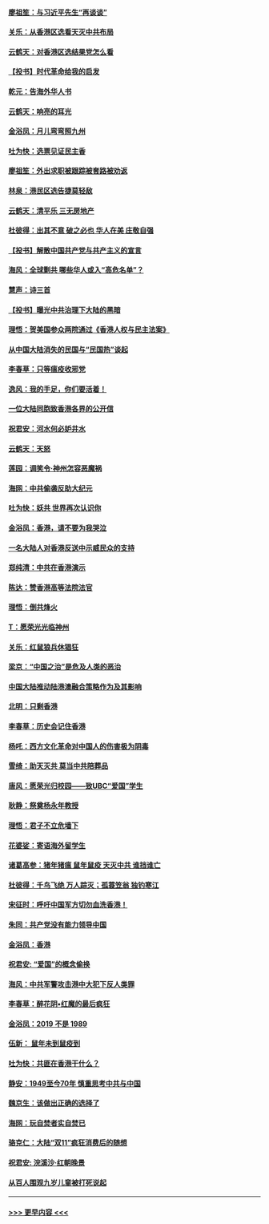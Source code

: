 #### [廖祖笙：与习近平先生“再谈谈”](../pages/nsc993/n11687005.md?t=11282033) 
#### [关乐：从香港区选看天灭中共布局](../pages/nsc993/n11686647.md?t=11282033) 
#### [云鹤天：对香港区选结果党怎么看](../pages/nsc993/n11686216.md?t=11282033) 
#### [【投书】时代革命给我的启发](../pages/nsc993/n11684287.md?t=11282033) 
#### [乾元：告海外华人书](../pages/nsc993/n11684044.md?t=11282033) 
#### [云鹤天：响亮的耳光](../pages/nsc993/n11684254.md?t=11282033) 
#### [金浴凤：月儿弯弯照九州](../pages/nsc993/n11684231.md?t=11282033) 
#### [吐为快：选票见证民主香](../pages/nsc993/n11684206.md?t=11282033) 
#### [廖祖笙：外出求职被跟踪被套路被劝返](../pages/nsc993/n11683874.md?t=11282033) 
#### [林泉：港民区选告捷莫轻敌](../pages/nsc993/n11683930.md?t=11282033) 
#### [云鹤天：清平乐 三无房地产](../pages/nsc993/n11681521.md?t=11282033) 
#### [杜彼得：出其不意 破之必也 华人在美 庄敬自强](../pages/nsc993/n11679554.md?t=11282033) 
#### [【投书】解散中国共产党与共产主义的宣言](../pages/nsc993/n11679177.md?t=11282033) 
#### [海风：全球剿共 哪些华人或入“高危名单”？](../pages/nsc993/n11678617.md?t=11282033) 
#### [慧声：诗三首](../pages/nsc993/n11678848.md?t=11282033) 
#### [【投书】曝光中共治理下大陆的黑暗](../pages/nsc993/n11678674.md?t=11282033) 
#### [理悟：贺美国参众两院通过《香港人权与民主法案》](../pages/nsc993/n11678104.md?t=11282033) 
#### [从中国大陆消失的民国与“民国热”谈起](../pages/nsc993/n11678075.md?t=11282033) 
#### [李春草：只等瘟疫收邪党](../pages/nsc993/n11677308.md?t=11282033) 
#### [逸风：我的手足，你们要活着！](../pages/nsc993/n11676352.md?t=11282033) 
#### [一位大陆同胞致香港各界的公开信](../pages/nsc993/n11675761.md?t=11282033) 
#### [祝君安：河水何必妒井水](../pages/nsc993/n11675746.md?t=11282033) 
#### [云鹤天：天怒](../pages/nsc993/n11675718.md?t=11282033) 
#### [莲园：调笑令‧神州怎容恶魔祸](../pages/nsc993/n11675648.md?t=11282033) 
#### [海网：中共偷袭反助大纪元](../pages/nsc993/n11673515.md?t=11282033) 
#### [吐为快：妖共 世界再次认识你](../pages/nsc993/n11673506.md?t=11282033) 
#### [金浴凤：香港，请不要为我哭泣](../pages/nsc993/n11673248.md?t=11282033) 
#### [一名大陆人对香港反送中示威民众的支持](../pages/nsc993/n11672615.md?t=11282033) 
#### [郑纯清：中共在香港演示](../pages/nsc993/n11670539.md?t=11282033) 
#### [陈达：赞香港高等法院法官](../pages/nsc993/n11669542.md?t=11282033) 
#### [理悟：倒共烽火](../pages/nsc993/n11668844.md?t=11282033) 
#### [T：愿荣光光临神州](../pages/nsc993/n11668421.md?t=11282033) 
#### [关乐：红鼠狼兵休猖狂](../pages/nsc993/n11668378.md?t=11282033) 
#### [梁京：“中国之治”是危及人类的恶治](../pages/nsc993/n11668328.md?t=11282033) 
#### [中国大陆推动陆港澳融合策略作为及其影响](../pages/nsc993/n11668157.md?t=11282033) 
#### [北明：只剩香港](../pages/nsc993/n11668002.md?t=11282033) 
#### [李春草：历史会记住香港](../pages/nsc993/n11667927.md?t=11282033) 
#### [杨吒：西方文化革命对中国人的伤害极为阴毒](../pages/nsc993/n11664521.md?t=11282033) 
#### [雪绮：助天灭共 莫当中共陪葬品](../pages/nsc993/n11662650.md?t=11282033) 
#### [唐风：愿荣光归校园——致UBC“爱国”学生](../pages/nsc993/n11662194.md?t=11282033) 
#### [耿静：祭奠杨永年教授](../pages/nsc993/n11662514.md?t=11282033) 
#### [理悟：君子不立危墙下](../pages/nsc993/n11662172.md?t=11282033) 
#### [花婆娑：寄语海外留学生](../pages/nsc993/n11662121.md?t=11282033) 
#### [诸葛高参：猪年猪瘟 鼠年鼠疫 天灭中共 谁挡谁亡](../pages/nsc993/n11661980.md?t=11282033) 
#### [杜彼得：千鸟飞绝 万人踪灭；孤蓑笠翁 独钓寒江](../pages/nsc993/n11661170.md?t=11282033) 
#### [宋征时：呼吁中国军方切勿血洗香港！](../pages/nsc993/n11415318.md?t=11282033) 
#### [朱同：共产党没有能力领导中国](../pages/nsc993/n11660421.md?t=11282033) 
#### [金浴凤：香港](../pages/nsc993/n11660419.md?t=11282033) 
#### [祝君安: “爱国”的概念偷换](../pages/nsc993/n11659706.md?t=11282033) 
#### [海风：中共军警攻击港中大犯下反人类罪](../pages/nsc993/n11659632.md?t=11282033) 
#### [李春草：醉花阴•红魔的最后疯狂](../pages/nsc993/n11659287.md?t=11282033) 
#### [金浴凤：2019 不是 1989](../pages/nsc993/n11657663.md?t=11282033) 
#### [伍新： 鼠年未到鼠疫到](../pages/nsc993/n11655098.md?t=11282033) 
#### [吐为快：共匪在香港干什么？](../pages/nsc993/n11654891.md?t=11282033) 
#### [静安：1949至今70年 慎重思考中共与中国](../pages/nsc993/n11651244.md?t=11282033) 
#### [魏京生：该做出正确的选择了](../pages/nsc993/n11653084.md?t=11282033) 
#### [海网：玩自焚者实自焚已](../pages/nsc993/n11652423.md?t=11282033) 
#### [骆克仁：大陆“双11”疯狂消费后的随想](../pages/nsc993/n11652305.md?t=11282033) 
#### [祝君安: 浣溪沙·红朝晚景](../pages/nsc993/n11652258.md?t=11282033) 
#### [从百人围观九岁儿童被打死说起](../pages/nsc993/n11651030.md?t=11282033) 

----
#### [ >>> 更早内容 <<< ](../indexes/nsc993-earlier.md)
